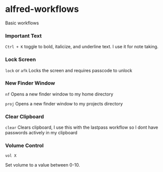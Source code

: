 # alfred-workflows
Basic workflows

### Important Text

`Ctrl + K` toggle to bold, italicize, and underline text. I use it for note taking.

### Lock Screen

`lock` or `afk`
Locks the screen and requires passcode to unlock

### New Finder Window

`nf`
Opens a new finder window to my home directory

`proj`
Opens a new finder window to my projects directory

### Clear Clipboard

`clear`
Clears clipboard, I use this with the lastpass workflow so I dont have passwords actively in my clipboard

### Volume Control

`vol X`

Set volume to a value between 0-10. 
